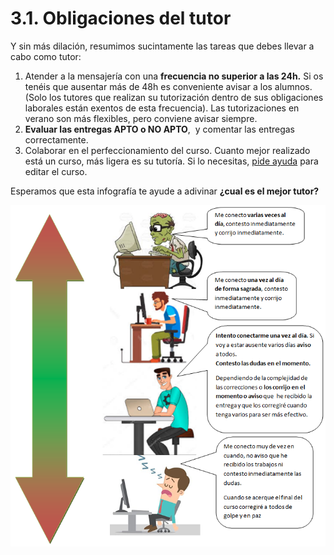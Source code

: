 # 3.1. Obligaciones del tutor

Y sin más dilación, resumimos sucintamente las tareas que debes llevar a cabo como tutor:

1. Atender a la mensajería con una **frecuencia no superior a las 24h.** Si os tenéis que ausentar más de 48h es conveniente avisar a los alumnos. (Solo los tutores que realizan su tutorización dentro de sus obligaciones laborales están exentos de esta frecuencia). Las tutorizaciones en verano son más flexibles, pero conviene avisar siempre.
1. **Evaluar las entregas APTO o NO APTO**,  y comentar las entregas correctamente.
1. Colaborar en el perfeccionamiento del curso. Cuanto mejor realizado está un curso, más ligera es su tutoría. Si lo necesitas, [pide ayuda](http://soporte.catedu.es/) para editar el curso.

Esperamos que esta infografía te ayude a adivinar **¿cual es el mejor tutor?**

![](/assets/buentutor.png)